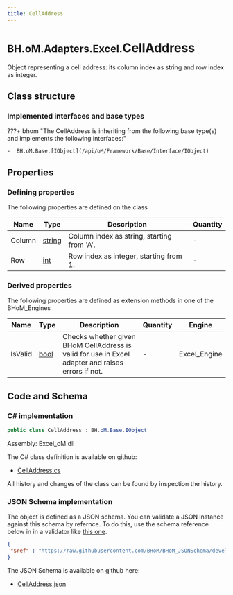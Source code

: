 ```yaml
---
title: CellAddress
---
```


# <small>BH.oM.Adapters.Excel.</small>**CellAddress**

Object representing a cell address: its column index as string and row index as integer.

## Class structure

### Implemented interfaces and base types

???+ bhom "The CellAddress is inheriting from the following base type(s) and implements the following interfaces:"

    -  BH.oM.Base.[IObject](/api/oM/Framework/Base/Interface/IObject)


## Properties



### Defining properties

The following properties are defined on the class

| Name             | Type             | Description      | Quantity         |
|------------------|------------------|------------------|------------------|
| Column | [string](https://learn.microsoft.com/en-us/dotnet/api/System.String?view=netstandard-2.0) | Column index as string, starting from 'A'. | - |
| Row | [int](https://learn.microsoft.com/en-us/dotnet/api/System.Int32?view=netstandard-2.0) | Row index as integer, starting from 1. | - |


### Derived properties

The following properties are defined as extension methods in one of the BHoM_Engines

| Name             | Type             | Description      | Quantity         | Engine           |
|------------------|------------------|------------------|------------------|------------------|
| IsValid | [bool](https://learn.microsoft.com/en-us/dotnet/api/System.Boolean?view=netstandard-2.0) | Checks whether given BHoM CellAddress is valid for use in Excel adapter and raises errors if not. | - | Excel_Engine |


## Code and Schema

### C# implementation

``` C# title="C#"
public class CellAddress : BH.oM.Base.IObject
```

Assembly: Excel_oM.dll

The C# class definition is available on github:

- [CellAddress.cs](https://github.com/BHoM/Excel_Toolkit/blob/develop/Excel_oM/Address\CellAddress.cs)

All history and changes of the class can be found by inspection the history.
### JSON Schema implementation

The object is defined as a JSON schema. You can validate a JSON instance against this schema by refernce. To do this, use the schema reference below in in a validator like [this one](https://www.jsonschemavalidator.net/).

``` json title="JSON Schema"
{
 "$ref" : "https://raw.githubusercontent.com/BHoM/BHoM_JSONSchema/develop/Excel_oM/CellAddress.json"
}
```

The JSON Schema is available on github here:

- [CellAddress.json](https://github.com/BHoM/BHoM_JSONSchema/blob/develop/Excel_oM/CellAddress.json)
